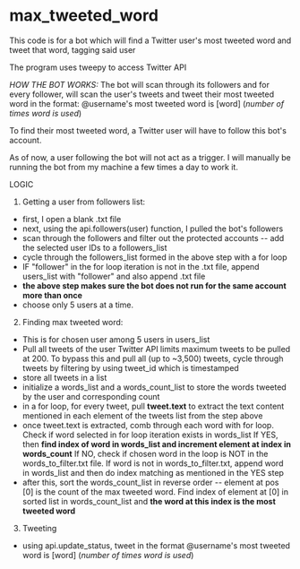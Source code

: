 # max_tweeted_word
This code is for a bot which will find a Twitter user's most tweeted word and tweet that word, tagging said user

The program uses tweepy to access Twitter API

_HOW THE BOT WORKS:_
The bot will scan through its followers and for every follower, will scan the user's tweets and tweet their most tweeted word in the format: @username's most tweeted word is [word] (*number of times word is used*)

To find their most tweeted word, a Twitter user will have to follow this bot's account.

As of now, a user following the bot will not act as a trigger. I will manually be running the bot from my machine a few times a day to work it.

LOGIC
1) Getting a user from followers list:
  - first, I open a blank .txt file
  - next, using the api.followers(user) function, I pulled the bot's followers
  - scan through the followers and filter out the protected accounts -- add the selected user IDs to a followers_list
  - cycle through the followers_list formed in the above step with a for loop 
  - IF "follower" in the for loop iteration is not in the .txt file, append users_list with "follower" and also append .txt file
  - **the above step makes sure the bot does not run for the same account more than once**
  - choose only 5 users at a time.

2) Finding max tweeted word:
  - This is for chosen user among 5 users in users_list
  - Pull all tweets of the user
    Twitter API limits maximum tweets to be pulled at 200. To bypass this and pull all (up to ~3,500) tweets, cycle through tweets by filtering by using tweet_id which is timestamped
  - store all tweets in a list
  - initialize a words_list and a words_count_list to store the words tweeted by the user and corresponding count
  - in a for loop, for every tweet, pull **tweet.text** to extract the text content mentioned in each element of the tweets list from the step above
  - once tweet.text is extracted, comb through each word with for loop.
    Check if word selected in for loop iteration exists in words_list 
        If YES, then **find index of word in words_list and increment element at index in words_count**
        If NO, check if chosen word in the loop is NOT in the words_to_filter.txt file. If word is not in words_to_filter.txt, append word in words_list and then do index matching as mentioned in the YES step
  - after this, sort the words_count_list in reverse order -- element at pos [0] is the count of the max tweeted word. Find index of element at [0] in sorted list in words_count_list and **the word at this index is the most tweeted word**


3) Tweeting
  - using api.update_status, tweet in the format @username's most  tweeted word is [word] (*number of times word is used*)
